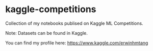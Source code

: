 # kaggle-competitions

Collection of my notebooks publised on Kaggle ML Competitions.

Note: Datasets can be found in Kaggle.

You can find my profile here: https://www.kaggle.com/erwinhmtang
